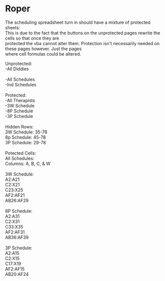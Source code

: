 # Roper
The scheduling spreadsheet turn in should have a mixture of protected sheets:<br>
This is due to the fact that the buttons on the unprotected pages rewrite the cells so that once they are<br>
protected the vba cannot alter them.  Protection isn't necessarily needed on these pages however.  Just the pages<br>
where cell formulas could be altered.<br>

Unprotected:<br>
-All Diddies<br>
<br>
-All Schedules<br>
-Ind Schedules<br>
<br>
Protected:<br>
-All Therapists<br>
-3W Schedule<br>
-8P Schedule<br>
-3P Schedule<br>
<br>
Hidden Rows:<br>
3W Schedule: 35-78<br>
8p Schedule: 45-78	<br>
3P Schedule: 29-78<br>
<br>
Potected Cells:<br>
All Schedules:<br>
Columns: A, B, C, & W<br>
<br>
3W Schedule:<br>
A2:A21<br>
C2:X21<br>
C23:X25<br>
AF2:AF21<br>
AB26:AF29<br>
<br>
8P Schedule:<br>
A2:A31<br>
C2:X31<br>
C33:X35<br>
AF2:AF31<br>
AB36:AF39<br>
<br>
3P Schedule:<br>
A2:A15<br>
C2:X15<br>
C17:X19<br>
AF2:AF15<br>
AB20:AF24<br>
